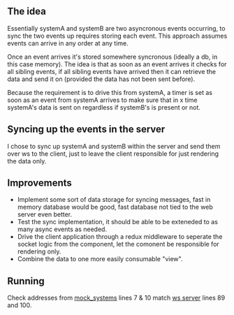 ## The idea

Essentially systemA and systemB are two asyncronous events occurring, to sync the two events up requires storing each event. This approach assumes
events can arrive in any order at any time.

Once an event arrives it's stored somewhere syncronous (ideally a db, in this case memory). The idea is that as soon as an event arrives it checks
for all sibling events, if all sibling events have arrived then it can retrieve the data and send it on (provided the data has not been sent before).

Because the requirement is to drive this from systemA, a timer is set as soon as an event from systemA arrives to make sure that in x time systemA's data
is sent on regardless if systemB's is present or not.

## Syncing up the events in the server

I chose to sync up systemA and systemB within the server and send them over ws to the client, just to leave the client responsible for just rendering the
data only.

## Improvements

- Implement some sort of data storage for syncing messages, fast in memory database would be good, fast database not tied to the web server even better.
- Test the sync implementation, it should be able to be exteneded to as many async events as needed.
- Drive the client application through a redux middleware to seperate the socket logic from the component, let the comonent be responsible for rendering only.
- Combine the data to one more easily consumable "view".

## Running

Check addresses from [mock_systems](tools/mock_systems.js) lines 7 & 10 match [ws server](server/src/server.ts) lines 89 and 100.
